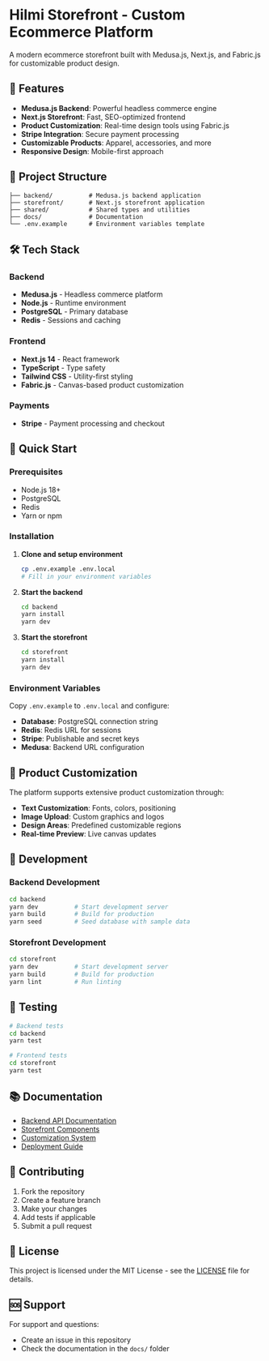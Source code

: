 # Hilmi Storefront - Custom Ecommerce Platform

A modern ecommerce storefront built with Medusa.js, Next.js, and Fabric.js for customizable product design.

## 🚀 Features

- **Medusa.js Backend**: Powerful headless commerce engine
- **Next.js Storefront**: Fast, SEO-optimized frontend
- **Product Customization**: Real-time design tools using Fabric.js
- **Stripe Integration**: Secure payment processing
- **Customizable Products**: Apparel, accessories, and more
- **Responsive Design**: Mobile-first approach

## 📁 Project Structure

```
├── backend/          # Medusa.js backend application
├── storefront/       # Next.js storefront application
├── shared/           # Shared types and utilities
├── docs/             # Documentation
└── .env.example      # Environment variables template
```

## 🛠️ Tech Stack

### Backend
- **Medusa.js** - Headless commerce platform
- **Node.js** - Runtime environment
- **PostgreSQL** - Primary database
- **Redis** - Sessions and caching

### Frontend
- **Next.js 14** - React framework
- **TypeScript** - Type safety
- **Tailwind CSS** - Utility-first styling
- **Fabric.js** - Canvas-based product customization

### Payments
- **Stripe** - Payment processing and checkout

## 🚀 Quick Start

### Prerequisites
- Node.js 18+ 
- PostgreSQL
- Redis
- Yarn or npm

### Installation

1. **Clone and setup environment**
   ```bash
   cp .env.example .env.local
   # Fill in your environment variables
   ```

2. **Start the backend**
   ```bash
   cd backend
   yarn install
   yarn dev
   ```

3. **Start the storefront**
   ```bash
   cd storefront
   yarn install
   yarn dev
   ```

### Environment Variables

Copy `.env.example` to `.env.local` and configure:

- **Database**: PostgreSQL connection string
- **Redis**: Redis URL for sessions
- **Stripe**: Publishable and secret keys
- **Medusa**: Backend URL configuration

## 🎨 Product Customization

The platform supports extensive product customization through:

- **Text Customization**: Fonts, colors, positioning
- **Image Upload**: Custom graphics and logos
- **Design Areas**: Predefined customizable regions
- **Real-time Preview**: Live canvas updates

## 📖 Development

### Backend Development
```bash
cd backend
yarn dev          # Start development server
yarn build        # Build for production
yarn seed         # Seed database with sample data
```

### Storefront Development
```bash
cd storefront
yarn dev          # Start development server
yarn build        # Build for production
yarn lint         # Run linting
```

## 🧪 Testing

```bash
# Backend tests
cd backend
yarn test

# Frontend tests  
cd storefront
yarn test
```

## 📚 Documentation

- [Backend API Documentation](./docs/backend-api.md)
- [Storefront Components](./docs/storefront-components.md)
- [Customization System](./docs/customization-system.md)
- [Deployment Guide](./docs/deployment.md)

## 🤝 Contributing

1. Fork the repository
2. Create a feature branch
3. Make your changes
4. Add tests if applicable
5. Submit a pull request

## 📄 License

This project is licensed under the MIT License - see the [LICENSE](LICENSE) file for details.

## 🆘 Support

For support and questions:
- Create an issue in this repository
- Check the documentation in the `docs/` folder
